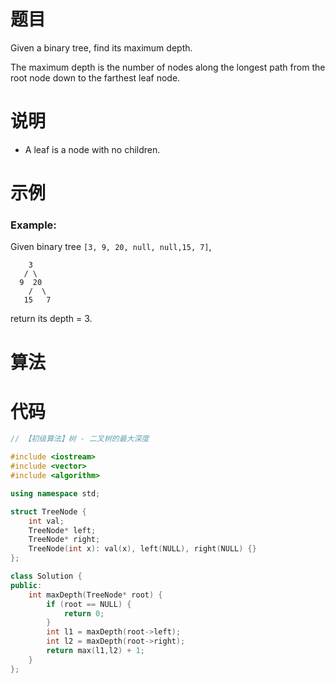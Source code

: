# 题目

Given a binary tree, find its maximum depth.

The maximum depth is the number of nodes along the longest path from the root node down to the farthest leaf node.



# 说明

- A leaf is a node with no children.



# 示例

### Example:

Given binary tree `[3, 9, 20, null, null,15, 7]`,

```
    3
   / \
  9  20
    /  \
   15   7
```

return its depth = 3.



# 算法



# 代码

```c++
// 【初级算法】树 - 二叉树的最大深度

#include <iostream>
#include <vector>
#include <algorithm>

using namespace std;

struct TreeNode {
    int val;
    TreeNode* left;
    TreeNode* right;
    TreeNode(int x): val(x), left(NULL), right(NULL) {}
};

class Solution {
public:
    int maxDepth(TreeNode* root) {
        if (root == NULL) {
            return 0;
        }
        int l1 = maxDepth(root->left);
        int l2 = maxDepth(root->right);
        return max(l1,l2) + 1;
    }
};
```

